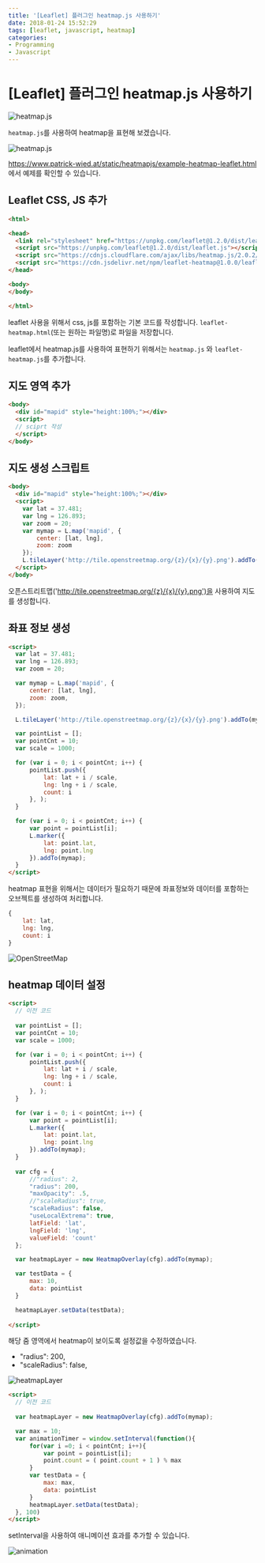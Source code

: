 ```yaml
---
title: '[Leaflet] 플러그인 heatmap.js 사용하기'
date: 2018-01-24 15:52:29
tags: [leaflet, javascript, heatmap]
categories:
- Programming
- Javascript
---
```


# [Leaflet] 플러그인 heatmap.js 사용하기

![heatmap.js](https://goo.gl/1Y46i3)

`heatmap.js`를 사용하여 heatmap을 표현해 보겠습니다. 

![heatmap.js](https://goo.gl/ySxq5x)

https://www.patrick-wied.at/static/heatmapjs/example-heatmap-leaflet.html 에서 예제를 확인할 수 있습니다. 

## Leaflet CSS, JS 추가

```html
<html>

<head>
  <link rel="stylesheet" href="https://unpkg.com/leaflet@1.2.0/dist/leaflet.css"/>
  <script src="https://unpkg.com/leaflet@1.2.0/dist/leaflet.js"></script>
  <script src="https://cdnjs.cloudflare.com/ajax/libs/heatmap.js/2.0.2/heatmap.js"></script>
  <script src="https://cdn.jsdelivr.net/npm/leaflet-heatmap@1.0.0/leaflet-heatmap.min.js"></script>
</head>

<body>
</body>

</html>
```

leaflet 사용을 위해서 css, js를 포함하는 기본 코드를 작성합니다. `leaflet-heatmap.html`(또는 원하는 파일명)로 파일을 저장합니다.

leaflet에서 heatmap.js를 사용하여 표현하기 위해서는 `heatmap.js` 와 `leaflet-heatmap.js`를 추가합니다.

## 지도 영역 추가

```html
<body>
  <div id="mapid" style="height:100%;"></div>
  <script>
  // sciprt 작성
  </script>
</body>
```

## 지도 생성 스크립트

```html
<body>
  <div id="mapid" style="height:100%;"></div>
  <script>
    var lat = 37.481;
    var lng = 126.893;
    var zoom = 20;
    var mymap = L.map('mapid', {
        center: [lat, lng],
        zoom: zoom
    });
    L.tileLayer('http://tile.openstreetmap.org/{z}/{x}/{y}.png').addTo(mymap);
  </script>
</body>
```

오픈스트리트맵('http://tile.openstreetmap.org/{z}/{x}/{y}.png')을 사용하여 지도를 생성합니다. 

## 좌표 정보 생성

```html
<script>
  var lat = 37.481;
  var lng = 126.893;
  var zoom = 20;

  var mymap = L.map('mapid', {
      center: [lat, lng],
      zoom: zoom,
  });

  L.tileLayer('http://tile.openstreetmap.org/{z}/{x}/{y}.png').addTo(mymap);

  var pointList = [];
  var pointCnt = 10;
  var scale = 1000;

  for (var i = 0; i < pointCnt; i++) {
      pointList.push({
          lat: lat + i / scale,
          lng: lng + i / scale,
          count: i
      }, );
  }

  for (var i = 0; i < pointCnt; i++) {
      var point = pointList[i];
      L.marker({
          lat: point.lat,
          lng: point.lng
      }).addTo(mymap);
  }
</script>
```

heatmap 표현을 위해서는 데이터가 필요하기 때문에 좌표정보와 데이터를 포함하는 오브젝트를 생성하여 처리합니다.

```javascript
{
    lat: lat,
    lng: lng,
    count: i
}
```

![OpenStreetMap](https://goo.gl/hP7M1p)

## heatmap 데이터 설정

```html
<script>
  // 이전 코드
  
  var pointList = [];
  var pointCnt = 10;
  var scale = 1000;

  for (var i = 0; i < pointCnt; i++) {
      pointList.push({
          lat: lat + i / scale,
          lng: lng + i / scale,
          count: i
      }, );
  }

  for (var i = 0; i < pointCnt; i++) {
      var point = pointList[i];
      L.marker({
          lat: point.lat,
          lng: point.lng
      }).addTo(mymap);
  }
  
  var cfg = {
      //"radius": 2,
      "radius": 200,
      "maxOpacity": .5,
      //"scaleRadius": true,
      "scaleRadius": false,
      "useLocalExtrema": true,
      latField: 'lat',
      lngField: 'lng',
      valueField: 'count'
  };

  var heatmapLayer = new HeatmapOverlay(cfg).addTo(mymap);

  var testData = {
      max: 10,
      data: pointList
  }

  heatmapLayer.setData(testData);  
  
</script>
```

해당 줌 영역에서 heatmap이 보이도록 설정값을 수정하였습니다. 

- "radius": 200,
- "scaleRadius": false,

![heatmapLayer](https://goo.gl/b3mvVa)

```html
<script>
  // 이전 코드
  
  var heatmapLayer = new HeatmapOverlay(cfg).addTo(mymap);

  var max = 10;
  var animationTimer = window.setInterval(function(){
      for(var i =0; i < pointCnt; i++){
          var point = pointList[i];
          point.count = ( point.count + 1 ) % max
      }
      var testData = {
          max: max,
          data: pointList
      }
      heatmapLayer.setData(testData);
  }, 100)  
</script>
```

setInterval을 사용하여 애니메이션 효과를 추가할 수 있습니다. 

![animation](https://goo.gl/bSUpAF)

